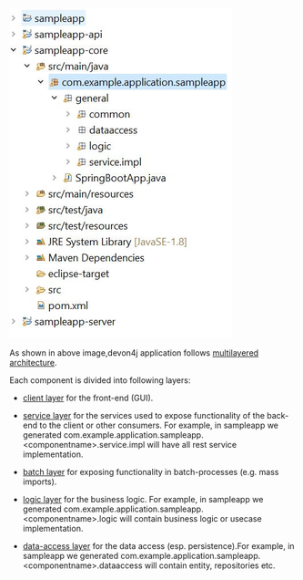 

![devon4j_proj_structure1.jpg](./assets/devon4j_proj_structure1.jpg)



As shown in above image,devon4j application follows [multilayered architecture](https://en.wikipedia.org/wiki/Multitier_architecture).

Each component is divided into following layers:
* [client layer](https://github.com/devonfw/devon4j/blob/master/documentation/guide-client-layer.asciidoc) for the front-end (GUI).

* [service layer](https://github.com/devonfw/devon4j/blob/master/documentation/guide-service-layer.asciidoc) for the services used to expose functionality of the back-end to the client or other consumers. For example, in sampleapp we generated com.example.application.sampleapp.&lt;componentname&gt;.service.impl will have all rest service implementation.

* [batch layer](https://github.com/devonfw/devon4j/blob/master/documentation/guide-batch-layer.asciidoc) for exposing functionality in batch-processes (e.g. mass imports).

* [logic layer](https://github.com/devonfw/devon4j/blob/master/documentation/guide-logic-layer.asciidoc) for the business logic. For example, in sampleapp we generated com.example.application.sampleapp.&lt;componentname&gt;.logic will contain business logic or usecase implementation.

* [data-access layer](https://github.com/devonfw/devon4j/blob/master/documentation/guide-dataaccess-layer.asciidoc) for the data access (esp. persistence).For example, in sampleapp we generated com.example.application.sampleapp.&lt;componentname&gt;.dataaccess will contain entity, repositories etc.
